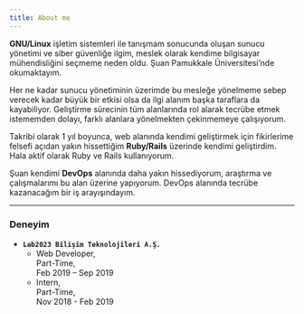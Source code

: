 ```yaml
---
title: About me
---
```


**GNU/Linux** işletim sistemleri ile tanışmam sonucunda oluşan sunucu yönetimi ve siber güvenliğe ilgim, meslek olarak kendime bilgisayar mühendisliğini seçmeme neden oldu. Şuan Pamukkale Üniversitesi’nde okumaktayım.

Her ne kadar sunucu yönetiminin üzerimde bu mesleğe yönelmeme sebep verecek kadar büyük bir etkisi olsa da ilgi alanım başka taraflara da kayabiliyor. Geliştirme sürecinin tüm alanlarında rol alarak tecrübe etmek istememden dolayı, farklı alanlara yönelmekten çekinmemeye çalışıyorum.

Takribi olarak 1 yıl boyunca, web alanında kendimi geliştirmek için fikirlerime felsefi açıdan yakın hissettiğim **Ruby/Rails** üzerinde kendimi geliştirdim. Hala aktif olarak Ruby ve Rails kullanıyorum.

Şuan kendimi **DevOps** alanında daha yakın hissediyorum, araştırma ve çalışmalarımı bu alan üzerine yapıyorum. DevOps alanında tecrübe kazanacağım bir iş arayışındayım.

---

### Deneyim

- **`Lab2023 Bilişim Teknolojileri A.Ş.`**
  - Web Developer,  
    Part-Time,  
    Feb 2019 – Sep 2019
  - Intern,  
    Part-Time,  
    Nov 2018 - Feb 2019  
